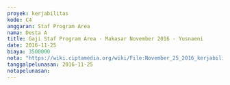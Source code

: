 ```yaml
---
proyek: kerjabilitas
kode: C4
anggaran: Staf Program Area
nama: Desta A
title: Gaji Staf Program Area - Makasar November 2016 - Yusnaeni
date: 2016-11-25
biaya: 3500000
nota: "https://wiki.ciptamedia.org/wiki/File:November_25_2016_kerjabilitas_C4_staf_area_makassar_neni369.jpg"
tanggalpelunasan: 2016-11-25
notapelunasan:
---
```

